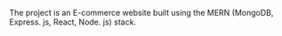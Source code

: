The project is an E-commerce website built using the MERN (MongoDB, Express. js, React, Node. js) stack.
